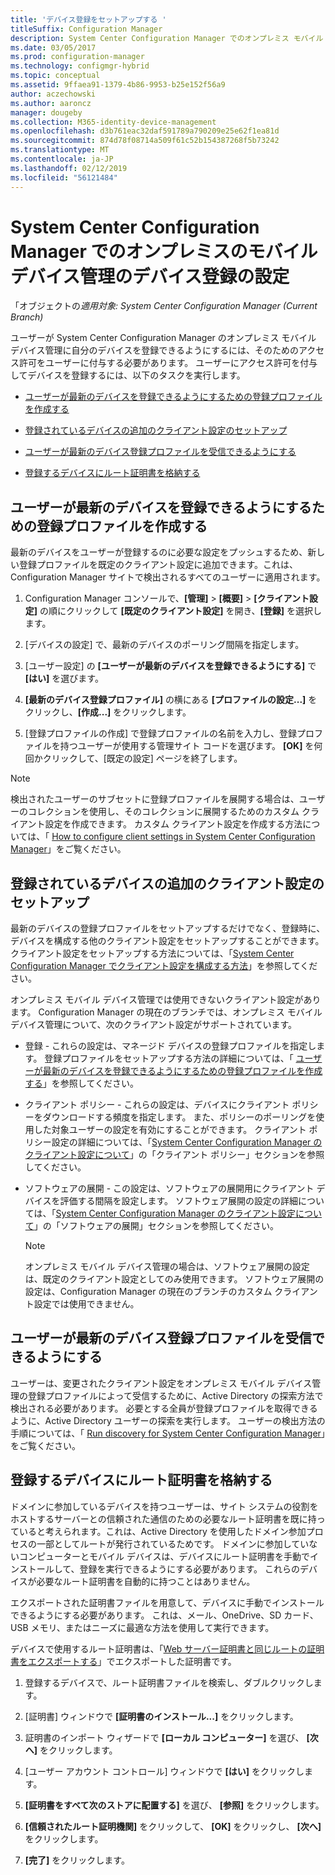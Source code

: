 ```yaml
---
title: 'デバイス登録をセットアップする '
titleSuffix: Configuration Manager
description: System Center Configuration Manager でのオンプレミス モバイル デバイス管理の対象となるデバイスを登録できるアクセス許可をユーザーに付与します。
ms.date: 03/05/2017
ms.prod: configuration-manager
ms.technology: configmgr-hybrid
ms.topic: conceptual
ms.assetid: 9ffaea91-1379-4b86-9953-b25e152f56a9
author: aczechowski
ms.author: aaroncz
manager: dougeby
ms.collection: M365-identity-device-management
ms.openlocfilehash: d3b761eac32daf591789a790209e25e62f1ea81d
ms.sourcegitcommit: 874d78f08714a509f61c52b154387268f5b73242
ms.translationtype: MT
ms.contentlocale: ja-JP
ms.lasthandoff: 02/12/2019
ms.locfileid: "56121484"
---
```

# <a name="set-up-device-enrollment-for-on-premises-mobile-device-management-in-system-center-configuration-manager"></a>System Center Configuration Manager でのオンプレミスのモバイル デバイス管理のデバイス登録の設定

「オブジェクトの*適用対象: System Center Configuration Manager (Current Branch)*

ユーザーが System Center Configuration Manager のオンプレミス モバイル デバイス管理に自分のデバイスを登録できるようにするには、そのためのアクセス許可をユーザーに付与する必要があります。 ユーザーにアクセス許可を付与してデバイスを登録するには、以下のタスクを実行します。

-   [ユーザーが最新のデバイスを登録できるようにするための登録プロファイルを作成する](#bkmk_createProf)  

-   [登録されているデバイスの追加のクライアント設定のセットアップ](#bkmk_addClient)  

-   [ユーザーが最新のデバイス登録プロファイルを受信できるようにする](#bkmk_enableUsers)  

-   [登録するデバイスにルート証明書を格納する](#bkmk_storeCert)  

##  <a name="bkmk_createProf"></a> ユーザーが最新のデバイスを登録できるようにするための登録プロファイルを作成する  
 最新のデバイスをユーザーが登録するのに必要な設定をプッシュするため、新しい登録プロファイルを既定のクライアント設定に追加できます。これは、Configuration Manager サイトで検出されるすべてのユーザーに適用されます。  

1.  Configuration Manager コンソールで、**[管理]** > **[概要]** > **[クライアント設定]** の順にクリックして **[既定のクライアント設定]** を開き、**[登録]** を選択します。  

2.  [デバイスの設定] で、最新のデバイスのポーリング間隔を指定します。  

3.  [ユーザー設定] の **[ユーザーが最新のデバイスを登録できるようにする]** で **[はい]** を選びます。  

4.  **[最新のデバイス登録プロファイル]** の横にある **[プロファイルの設定...]** をクリックし、**[作成...]** をクリックします。  

5.  [登録プロファイルの作成] で登録プロファイルの名前を入力し、登録プロファイルを持つユーザーが使用する管理サイト コードを選びます。 **[OK]** を何回かクリックして、[既定の設定] ページを終了します。  

> [!NOTE]  
>  検出されたユーザーのサブセットに登録プロファイルを展開する場合は、ユーザーのコレクションを使用し、そのコレクションに展開するためのカスタム クライアント設定を作成できます。 カスタム クライアント設定を作成する方法については、「 [How to configure client settings in System Center Configuration Manager](../../core/clients/deploy/configure-client-settings.md)」をご覧ください。  

##  <a name="bkmk_addClient"></a> 登録されているデバイスの追加のクライアント設定のセットアップ  
 最新のデバイスの登録プロファイルをセットアップするだけでなく、登録時に、デバイスを構成する他のクライアント設定をセットアップすることができます。  クライアント設定をセットアップする方法については、「[System Center Configuration Manager でクライアント設定を構成する方法](../../core/clients/deploy/configure-client-settings.md)」を参照してください。  

 オンプレミス モバイル デバイス管理では使用できないクライアント設定があります。 Configuration Manager の現在のブランチでは、オンプレミス モバイル デバイス管理について、次のクライアント設定がサポートされています。  

-   登録 - これらの設定は、マネージド デバイスの登録プロファイルを指定します。 登録プロファイルをセットアップする方法の詳細については、「 [ユーザーが最新のデバイスを登録できるようにするための登録プロファイルを作成する](#bkmk_createProf)」を参照してください。  

-   クライアント ポリシー - これらの設定は、デバイスにクライアント ポリシーをダウンロードする頻度を指定します。 また、ポリシーのポーリングを使用した対象ユーザーの設定を有効にすることができます。 クライアント ポリシー設定の詳細については、「[System Center Configuration Manager のクライアント設定について](../../core/clients/deploy/about-client-settings.md)」の「クライアント ポリシー」セクションを参照してください。  

-   ソフトウェアの展開 - この設定は、ソフトウェアの展開用にクライアント デバイスを評価する間隔を設定します。 ソフトウェア展開の設定の詳細については、「[System Center Configuration Manager のクライアント設定について](../../core/clients/deploy/about-client-settings.md)」の「ソフトウェアの展開」セクションを参照してください。  

    > [!NOTE]  
    >  オンプレミス モバイル デバイス管理の場合は、ソフトウェア展開の設定は、既定のクライアント設定としてのみ使用できます。 ソフトウェア展開の設定は、Configuration Manager の現在のブランチのカスタム クライアント設定では使用できません。  

##  <a name="bkmk_enableUsers"></a> ユーザーが最新のデバイス登録プロファイルを受信できるようにする  
 ユーザーは、変更されたクライアント設定をオンプレミス モバイル デバイス管理の登録プロファイルによって受信するために、Active Directory の探索方法で検出される必要があります。 必要とする全員が登録プロファイルを取得できるように、Active Directory ユーザーの探索を実行します。 ユーザーの検出方法の手順については、「 [Run discovery for System Center Configuration Manager](../../core/servers/deploy/configure/run-discovery.md)」をご覧ください。  

##  <a name="bkmk_storeCert"></a> 登録するデバイスにルート証明書を格納する  
 ドメインに参加しているデバイスを持つユーザーは、サイト システムの役割をホストするサーバーとの信頼された通信のための必要なルート証明書を既に持っていると考えられます。これは、Active Directory を使用したドメイン参加プロセスの一部としてルートが発行されているためです。 ドメインに参加していないコンピューターとモバイル デバイスは、デバイスにルート証明書を手動でインストールして、登録を実行できるようにする必要があります。 これらのデバイスが必要なルート証明書を自動的に持つことはありません。  

 エクスポートされた証明書ファイルを用意して、デバイスに手動でインストールできるようにする必要があります。 これは、メール、OneDrive、SD カード、USB メモリ、またはニーズに最適な方法を使用して実行できます。  

 デバイスで使用するルート証明書は、「[Web サーバー証明書と同じルートの証明書をエクスポートする](../../mdm/get-started/set-up-certificates-on-premises-mdm.md#bkmk_exportCert)」でエクスポートした証明書です。  

1.  登録するデバイスで、ルート証明書ファイルを検索し、ダブルクリックします。  

2.  [証明書] ウィンドウで **[証明書のインストール...]** をクリックします。  

3.  証明書のインポート ウィザードで **[ローカル コンピューター]** を選び、 **[次へ]** をクリックします。  

4.  [ユーザー アカウント コントロール] ウィンドウで **[はい]** をクリックします。  

5.  **[証明書をすべて次のストアに配置する]** を選び、 **[参照]** をクリックします。  

6.  **[信頼されたルート証明機関]** をクリックして、 **[OK]** をクリックし、 **[次へ]** をクリックします。  

7.  **[完了]** をクリックします。  
